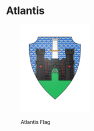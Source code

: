 # Atlantis

<figure><img src="../../../.gitbook/assets/image (39).png" alt="" width="188"><figcaption><p>Atlantis Flag</p></figcaption></figure>

